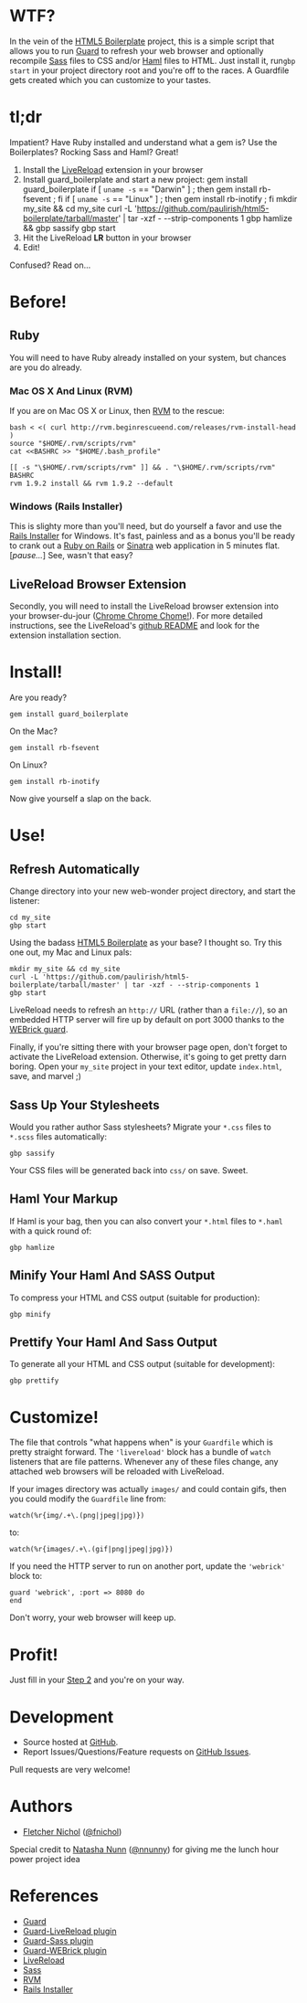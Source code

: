 # WTF?

In the vein of the [HTML5 Boilerplate](http://html5boilerplate.com) project, this is a simple script that allows you to run [Guard](http://github.com/guard/guard) to refresh your web browser and optionally recompile [Sass](http://sass-lang.com/) files to CSS and/or [Haml](http://haml-lang.com/) files to HTML. Just install it, run`gbp start` in your project directory root and you're off to the races. A Guardfile gets created which you can customize to your tastes.

# tl;dr

Impatient? Have Ruby installed and understand what a gem is? Use the Boilerplates? Rocking Sass and Haml? Great!

1. Install the [LiveReload](https://github.com/mockko/livereload#readme) extension in your browser
2. Install guard_boilerplate and start a new project:
        gem install guard_boilerplate
        if [ `uname -s` == "Darwin" ] ; then gem install rb-fsevent ; fi
        if [ `uname -s` == "Linux" ] ; then gem install rb-inotify ; fi
        mkdir my_site && cd my_site
        curl -L 'https://github.com/paulirish/html5-boilerplate/tarball/master' | tar -xzf - --strip-components 1
        gbp hamlize && gbp sassify
        gbp start
3. Hit the LiveReload **LR** button in your browser
4. Edit!

Confused? Read on...

# Before!

## Ruby

You will need to have Ruby already installed on your system, but chances are you do already.

### Mac OS X And Linux (RVM)

If you are on Mac OS X or Linux, then [RVM](http://rvm.beginrescueend.com/) to the rescue:

    bash < <( curl http://rvm.beginrescueend.com/releases/rvm-install-head )
    source "$HOME/.rvm/scripts/rvm"
    cat <<BASHRC >> "$HOME/.bash_profile"
     
    [[ -s "\$HOME/.rvm/scripts/rvm" ]] && . "\$HOME/.rvm/scripts/rvm"
    BASHRC
    rvm 1.9.2 install && rvm 1.9.2 --default

### Windows (Rails Installer)

This is slighty more than you'll need, but do yourself a favor and use the [Rails Installer](http://railsinstaller.org/) for Windows. It's fast, painless and as a bonus you'll be ready to crank out a [Ruby on Rails](http://rubyonrails.org/) or [Sinatra](http://www.sinatrarb.com/) web application in 5 minutes flat. \[*pause...*\] See, wasn't that easy?

## LiveReload Browser Extension

Secondly, you will need to install the LiveReload browser extension into your browser-du-jour ([Chrome Chrome Chome!](http://google.com/chrome)). For more detailed instructions, see the LiveReload's [github README](https://github.com/mockko/livereload) and look for the extension installation section.

# Install!

Are you ready?

    gem install guard_boilerplate

On the Mac?

    gem install rb-fsevent

On Linux?

    gem install rb-inotify

Now give yourself a slap on the back.

# Use!

## Refresh Automatically

Change directory into your new web-wonder project directory, and start the listener:

    cd my_site
    gbp start

Using the badass [HTML5 Boilerplate](http://html5boilerplate.com/) as your base? I thought
so. Try this one out, my Mac and Linux pals:

    mkdir my_site && cd my_site
    curl -L 'https://github.com/paulirish/html5-boilerplate/tarball/master' | tar -xzf - --strip-components 1
    gbp start

LiveReload needs to refresh an `http://` URL (rather than a `file://`), so an embedded HTTP server will fire up by default on port 3000 thanks to the [WEBrick guard](https://github.com/fnichol/guard-webrick).

Finally, if you're sitting there with your browser page open, don't forget to activate the LiveReload extension. Otherwise, it's going to get pretty darn boring. Open your `my_site` project in your text editor, update `index.html`, save, and marvel ;)

## Sass Up Your Stylesheets

Would you rather author Sass stylesheets? Migrate your `*.css` files to `*.scss` files automatically:

    gbp sassify

Your CSS files will be generated back into `css/` on save. Sweet.

## Haml Your Markup

If Haml is your bag, then you can also convert your `*.html` files to `*.haml` with a quick round of:

    gbp hamlize

## Minify Your Haml And SASS Output

To compress your HTML and CSS output (suitable for production):

    gbp minify

## Prettify Your Haml And Sass Output

To generate all your HTML and CSS output (suitable for development):

    gbp prettify

# Customize!

The file that controls "what happens when" is your `Guardfile` which is pretty straight forward. The `'livereload'` block has a bundle of `watch` listeners that are file patterns. Whenever any of these files change, any attached web browsers will be reloaded with LiveReload.

If your images directory was actually `images/` and could contain gifs, then you could modify the `Guardfile` line from:

    watch(%r{img/.+\.(png|jpeg|jpg)})

to:

    watch(%r{images/.+\.(gif|png|jpeg|jpg)})

If you need the HTTP server to run on another port, update the `'webrick'` block to:

    guard 'webrick', :port => 8080 do
    end

Don't worry, your web browser will keep up.

# Profit!

Just fill in your [Step 2](http://www.youtube.com/watch?v=y-eak9Jz3_k) and you're on your way.

# Development

* Source hosted at [GitHub](http://github.com/fnichol/guard_boilerplate).
* Report Issues/Questions/Feature requests on [GitHub Issues](http://github.com/fnichol/guard_boilerplate/issues).

Pull requests are very welcome!

# Authors

* [Fletcher Nichol](http://github.com/fnichol) ([@fnichol](http://twitter.com/fnichol))

Special credit to [Natasha Nunn](http://github.com/nnunn) ([@nnunny](http://twitter.com/nnunny)) for giving me the lunch hour power project idea

# References

* [Guard](https://github.com/guard/guard)
* [Guard-LiveReload plugin](https://github.com/guard/guard-livereload)
* [Guard-Sass plugin](https://github.com/guard/guard-sass)
* [Guard-WEBrick plugin](https://github.com/fnichol/guard-webrick)
* [LiveReload](https://github.com/mockko/livereload)
* [Sass](http://sass-lang.com/)
* [RVM](http://rvm.beginrescueend.com/)
* [Rails Installer](http://railsinstaller.org)
